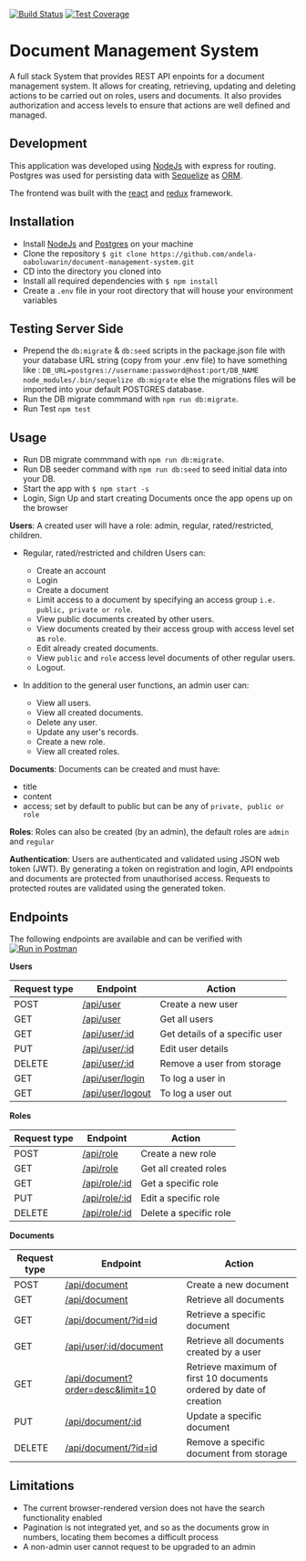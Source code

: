 [![Build Status](https://travis-ci.org/andela-oaboluwarin/document-management-system.svg?branch=feature%2F%23142364855%2Fcreate-application-frontend)](https://travis-ci.org/andela-oaboluwarin/document-management-system)
[![Test Coverage](https://codeclimate.com/github/andela-oaboluwarin/document-management-system/badges/coverage.svg)](https://codeclimate.com/github/andela-oaboluwarin/document-management-system/coverage)

# Document Management System
A full stack System that provides REST API enpoints for a document management system. It allows for creating, retrieving, updating and deleting actions to be carried out on roles, users and documents.
It also provides authorization and access levels to ensure that actions are well defined and managed.


## Development
This application was developed using [NodeJs](https://nodejs.org) with express for routing. Postgres was used for persisting data with [Sequelize](https://sequelizejs.org) as [ORM](https://en.wikipedia.org/wiki/Object-relational_mapping).

The frontend was built with the [react](https://facebook.github.io/react/) and [redux](reduxjs.org) framework.


## Installation
- Install [NodeJs](https://docs.npmjs.com/getting-started/installing-node) and [Postgres](http://www.postgresguide.com/setup/install.html) on your machine
- Clone the repository `$ git clone https://github.com/andela-oaboluwarin/document-management-system.git`
- CD into the directory you cloned into
- Install all required dependencies with `$ npm install`
- Create a `.env` file in your root directory that will house your environment variables

## Testing Server Side
- Prepend the `db:migrate` & `db:seed` scripts in the package.json file with your database URL string (copy from your .env file) to have something like : `DB_URL=postgres://username:password@host:port/DB_NAME node_modules/.bin/sequelize db:migrate` else the migrations files will be imported into your default POSTGRES database.
- Run the DB migrate commmand with `npm run db:migrate`.
- Run Test `npm test`

## Usage
- Run DB migrate commmand with `npm run db:migrate`.
- Run DB seeder command with `npm run db:seed` to seed initial data into your DB.
- Start the app with `$ npm start -s`
- Login, Sign Up and start creating Documents once the app opens up on the browser

**Users**:
A created user will have a role: admin, regular, rated/restricted, children.
- Regular, rated/restricted and children Users can:
    - Create an account
    - Login
    - Create a document
    - Limit access to a document by specifying an access group `i.e. public, private or role`.
    - View public documents created by other users.
    - View documents created by their access group with access level set as `role`.
    - Edit already created documents.
    - View `public` and `role` access level documents of other regular users.
    - Logout.

- In addition to the general user functions, an admin user can:
    - View all users.
    - View all created documents.
    - Delete any user.
    - Update any user's records.
    - Create a new role.
    - View all created roles.

**Documents**:
Documents can be created and must have:
- title
- content
- access; set by default to public but can be any of `private, public or role`

**Roles**:
Roles can also be created (by an admin), the default roles are `admin` and `regular`

**Authentication**:
Users are authenticated and validated using JSON web token (JWT).
By generating a token on registration and login, API endpoints and documents are protected from unauthorised access.
Requests to protected routes are validated using the generated token.

## Endpoints
The following endpoints are available and can be verified with [![Run in Postman](https://run.pstmn.io/button.svg)](https://app.getpostman.com/run-collection/47242a54bdfc7d55498f)

**Users**

Request type | Endpoint | Action
------------ | -------- | ------
POST | [/api/user](#create-users) | Create a new user
GET | [/api/user](#get-users) | Get all users
GET | [/api/user/:id](#get-a-user) | Get details of a specific user
PUT | [/api/user/:id](#update-user) | Edit user details
DELETE | [/api/user/:id](#delete-user) | Remove a user from storage
GET | [/api/user/login](#login) | To log a user in
GET | [/api/user/logout](#logout) | To log a user out

**Roles**

Request type | Endpoint | Action
------------ | -------- | ------
POST | [/api/role](#create-role) | Create a new role
GET | [/api/role](#get-roles) | Get all created roles
GET | [/api/role/:id](#get-a-role) | Get a specific role
PUT | [/api/role/:id](#edit-a-role) | Edit a specific role
DELETE | [/api/role/:id](#delete-a-role) | Delete a specific role

**Documents**

Request type | Endpoint | Action
------------ | -------- | ------
POST | [/api/document](#create-document) | Create a new document
GET | [/api/document](#get-documents) | Retrieve all documents
GET | [/api/document/?id=id](#get-a-document) | Retrieve a specific document
GET | [/api/user/:id/document](#get-documents-by-user) | Retrieve all documents created by a user
GET | [/api/document?order=desc&limit=10](#get-documents) | Retrieve maximum of first 10 documents ordered by date of creation
PUT | [/api/document/:id](#update-document) | Update a specific document
DELETE | [/api/document/?id=id](#delete-document) | Remove a specific document from storage


## Limitations
- The current browser-rendered version does not have the search functionality enabled
- Pagination is not integrated yet, and so as the documents grow in numbers, locating them becomes a difficult process
- A non-admin user cannot request to be upgraded to an admin

